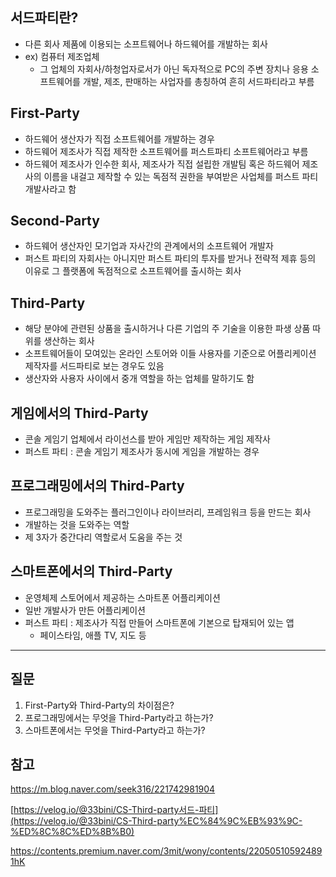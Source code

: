 ## 서드파티란?

- 다른 회사 제품에 이용되는 소프트웨어나 하드웨어를 개발하는 회사
- ex) 컴퓨터 제조업체
    - 그 업체의 자회사/하청업자로서가 아닌 독자적으로 PC의 주변 장치나 응용 소프트웨어를 개발, 제조, 판매하는 사업자를 총칭하여 흔히 서드파티라고 부름

## First-Party

- 하드웨어 생산자가 직접 소프트웨어를 개발하는 경우
- 하드웨어 제조사가 직접 제작한 소프트웨어를 퍼스트파티 소프트웨어라고 부름
- 하드웨어 제조사가 인수한 회사, 제조사가 직접 설립한 개발팀 혹은 하드웨어 제조사의 이름을 내걸고 제작할 수 있는 독점적 권한을 부여받은 사업체를 퍼스트 파티 개발사라고 함

## Second-Party

- 하드웨어 생산자인 모기업과 자사간의 관계에서의 소프트웨어 개발자
- 퍼스트 파티의 자회사는 아니지만 퍼스트 파티의 투자를 받거나 전략적 제휴 등의 이유로 그 플랫폼에 독점적으로 소프트웨어를 출시하는 회사

## Third-Party

- 해당 분야에 관련된 상품을 출시하거나 다른 기업의 주 기술을 이용한 파생 상품 따위를 생산하는 회사
- 소프트웨어들이 모여있는 온라인 스토어와 이들 사용자를 기준으로 어플리케이션 제작자를 서드파티로 보는 경우도 있음
- 생산자와 사용자 사이에서 중개 역할을 하는 업체를 말하기도 함

## 게임에서의 Third-Party

- 콘솔 게임기 업체에서 라이선스를 받아 게임만 제작하는 게임 제작사
- 퍼스트 파티 : 콘솔 게임기 제조사가 동시에 게임을 개발하는 경우

## 프로그래밍에서의 Third-Party

- 프로그래밍을 도와주는 플러그인이나 라이브러리, 프레임워크 등을 만드는 회사
- 개발하는 것을 도와주는 역할
- 제 3자가 중간다리 역할로서 도움을 주는 것

## 스마트폰에서의 Third-Party

- 운영체제 스토어에서 제공하는 스마트폰 어플리케이션
- 일반 개발사가 만든 어플리케이션
- 퍼스트 파티 : 제조사가 직접 만들어 스마트폰에 기본으로 탑재되어 있는 앱
    - 페이스타임, 애플 TV, 지도 등
 
---

## 질문

1. First-Party와 Third-Party의 차이점은?
2. 프로그래밍에서는 무엇을 Third-Party라고 하는가?
3. 스마트폰에서는 무엇을 Third-Party라고 하는가?

## 참고

https://m.blog.naver.com/seek316/221742981904

[https://velog.io/@33bini/CS-Third-party서드-파티](https://velog.io/@33bini/CS-Third-party%EC%84%9C%EB%93%9C-%ED%8C%8C%ED%8B%B0)

https://contents.premium.naver.com/3mit/wony/contents/220505105924891hK
